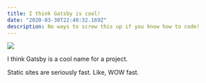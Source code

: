 ```yaml
---
title: I think Gatsby is cool!
date: "2020-03-30T22:40:32.169Z"
description: No ways to screw this up if you know how to code!
---
```


![](./speed-harley-davidson.jpg)

I think Gatsby is a cool name for a project.

Static sites are seriously fast. Like, WOW fast.